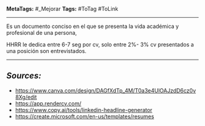 **MetaTags:** #_Mejorar
**Tags:** #ToTag #ToLink
- - -
Es un documento conciso en el que se presenta la vida académica y profesional de una persona,

HHRR le dedica entre 6-7 seg por cv, solo entre 2%- 3% cv presentados a una posición son entrevistados.
- - - 
## ***Sources:***
- https://www.canva.com/design/DAGfXdTp_4M/T0a3e4UlOAJzdD6cz0v8Xg/edit
- https://app.rendercv.com/
- https://www.copy.ai/tools/linkedin-headline-generator 
-  https://create.microsoft.com/en-us/templates/resumes
